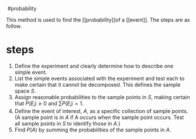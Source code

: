 ​
#probability 

This method is used to find the [[probability]]of a [[event]]. The steps are as follow.

# steps
1. Define the experiment and clearly determine how to describe one simple event.
2. List the simple events associated with the experiment and test each to make certain that it cannot be decomposed. This defines the sample space $S$.
3. Assign reasonable probabilities to the sample points in $S$, making certain that $P(E_i) ≥ 0$ and $\sum P(E_i) = 1$.
4. Define the event of interest, $A$, as a specific collection of sample points. (A sample point is in $A$ if A occurs when the sample point occurs. Test all sample points in $S$ to identify those in $A$.)
5. Find $P(A)$ by summing the probabilities of the sample points in $A$.

‍
